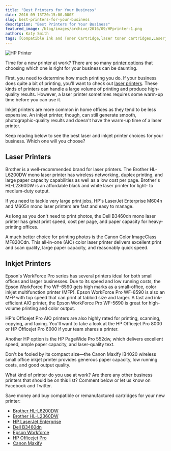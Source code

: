 ```yaml
---
title: "Best Printers for Your Business"
date: 2016-09-13T20:15:00.000Z
slug: best-printers-for-your-business
description: "Best Printers for Your Business"
featured_image: /blog/images/archive/2016/09/HPprinter-1.png
authors: Katy Smith
tags: [Compatible ink and Toner Cartridge,laser toner cartridges,Laserjet Printer,remanufactured ink cartridges,inkjet printer,HP,inkjet cartridges]
---
```


![HP Printer](/blog/images/HPprinter.png "HP LaserJet Enterprise M604n ")

Time for a new printer at work? There are so many [printer options](https://www.comboink.com/blog/how-to-choose-best-printer/) that choosing which one is right for your business can be daunting.

First, you need to determine how much printing you do. If your business does quite a bit of printing, you'll want to check out [laser printers](https://www.comboink.com/blog/advantages-of-laser-printer/). These kinds of printers can handle a large volume of printing and produce high-quality results. However, a laser printer sometimes requires some warm-up time before you can use it.

Inkjet printers are more common in home offices as they tend to be less expensive. An inkjet printer, though, can still generate smooth, photographic-quality results and doesn't have the warm-up time of a laser printer.

Keep reading below to see the best laser and inkjet printer choices for your business. Which one will you choose?

## Laser Printers

Brother is a well-recommended brand for laser printers. The Brother HL-L6200DW mono laser printer has wireless networking, duplex printing, and large paper capacity capabilities as well as a low cost per page. Brother's HL-L2360DW is an affordable black and white laser printer for light- to medium-duty output.

If you need to tackle very large print jobs, HP's LaserJet Enterprise M604n and M605n mono laser printers are fast and easy to manage.

As long as you don't need to print photos, the Dell B3460dn mono laser printer has great print speed, cost per page, and paper capacity for heavy-printing offices.

A much better choice for printing photos is the Canon Color ImageClass MF820Cdn. This all-in-one (AIO) color laser printer delivers excellent print and scan quality, large paper capacity, and reasonably quick speed.

## Inkjet Printers

Epson's WorkForce Pro series has several printers ideal for both small offices and larger businesses. Due to its speed and low running costs, the Epson WorkForce Pro WF-6590 gets high marks as a small-office, color inkjet multifunction printer (MFP). Epson WorkForce Pro WF-8590 is also an MFP with top speed that can print at tabloid size and larger. A fast and ink-efficient AIO printer, the Epson WorkForce Pro WF-5690 is great for high-volume printing and color output.

HP's Officejet Pro AIO printers are also highly rated for printing, scanning, copying, and faxing. You'll want to take a look at the HP Officejet Pro 8000 or HP Officejet Pro 6000 if your team shares a printer.

Another HP option is the HP PageWide Pro 552dw, which delivers excellent speed, ample paper capacity, and laser-quality text.

Don't be fooled by its compact size—the Canon Maxify iB4020 wireless small office inkjet printer provides generous paper capacity, low running costs, and good output quality.

What kind of printer do you use at work? Are there any other business printers that should be on this list? Comment below or let us know on Facebook and Twitter.

Save money and buy compatible or remanufactured cartridges for your new printer:

* [Brother HL-L6200DW](https://www.comboink.com/nsearch/?q=Brother%20HL-L6200DW%20)
* [Brother HL-L2360DW](https://www.comboink.com/nsearch/?q=Brother%20HL-L2360DW%20)
* [HP LaserJet Enterprise](https://www.comboink.com/nsearch/?q=HP%20LaserJet%20Enterprise%20M605n%20)
* [Dell B3460dn](https://www.comboink.com/nsearch/?q=Dell%20B3460dn%20)
* [Epson Workforce](https://www.comboink.com/nsearch/?q=epson%5Fworkforce)
* [HP Officejet Pro](https://www.comboink.com/nsearch/?q=HP%5FOfficejet%5FPro)
* [Canon Maxify](https://www.comboink.com/nsearch/?q=Canon%20Maxify)